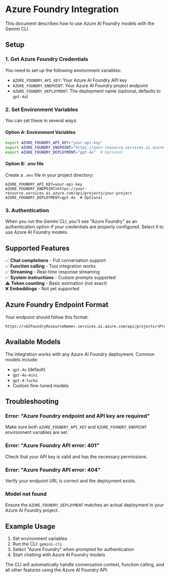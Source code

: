 # Azure Foundry Integration

This document describes how to use Azure AI Foundry models with the Gemini CLI.

## Setup

### 1. Get Azure Foundry Credentials

You need to set up the following environment variables:

- `AZURE_FOUNDRY_API_KEY`: Your Azure AI Foundry API key
- `AZURE_FOUNDRY_ENDPOINT`: Your Azure AI Foundry project endpoint  
- `AZURE_FOUNDRY_DEPLOYMENT`: The deployment name (optional, defaults to `gpt-4o`)

### 2. Set Environment Variables

You can set these in several ways:

#### Option A: Environment Variables
```bash
export AZURE_FOUNDRY_API_KEY="your-api-key"
export AZURE_FOUNDRY_ENDPOINT="https://your-resource.services.ai.azure.com/api/projects/your-project"
export AZURE_FOUNDRY_DEPLOYMENT="gpt-4o"  # Optional
```

#### Option B: .env file
Create a `.env` file in your project directory:
```env
AZURE_FOUNDRY_API_KEY=your-api-key
AZURE_FOUNDRY_ENDPOINT=https://your-resource.services.ai.azure.com/api/projects/your-project
AZURE_FOUNDRY_DEPLOYMENT=gpt-4o  # Optional
```

### 3. Authentication

When you run the Gemini CLI, you'll see "Azure Foundry" as an authentication option if your credentials are properly configured. Select it to use Azure AI Foundry models.

## Supported Features

✅ **Chat completions** - Full conversation support  
✅ **Function calling** - Tool integration works  
✅ **Streaming** - Real-time response streaming  
✅ **System instructions** - Custom prompts supported  
⚠️ **Token counting** - Basic estimation (not exact)  
❌ **Embeddings** - Not yet supported  

## Azure Foundry Endpoint Format

Your endpoint should follow this format:
```
https://<AIFoundryResourceName>.services.ai.azure.com/api/projects/<ProjectName>
```

## Available Models

The integration works with any Azure AI Foundry deployment. Common models include:
- `gpt-4o` (default)
- `gpt-4o-mini`
- `gpt-4-turbo`
- Custom fine-tuned models

## Troubleshooting

### Error: "Azure Foundry endpoint and API key are required"
Make sure both `AZURE_FOUNDRY_API_KEY` and `AZURE_FOUNDRY_ENDPOINT` environment variables are set.

### Error: "Azure Foundry API error: 401"
Check that your API key is valid and has the necessary permissions.

### Error: "Azure Foundry API error: 404"
Verify your endpoint URL is correct and the deployment exists.

### Model not found
Ensure the `AZURE_FOUNDRY_DEPLOYMENT` matches an actual deployment in your Azure AI Foundry project.

## Example Usage

1. Set environment variables
2. Run the CLI: `gemini-cli`
3. Select "Azure Foundry" when prompted for authentication
4. Start chatting with Azure AI Foundry models

The CLI will automatically handle conversation context, function calling, and all other features using the Azure AI Foundry API.